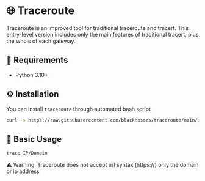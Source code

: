 # 🌐 Traceroute

Traceroute is an improved tool for traditional traceroute and tracert. This entry-level version includes only the main features of traditional tracert, plus the whois of each gateway.

## 🚨 Requirements

* Python 3.10+

## ⚙️ Installation

You can install `traceroute` through automated bash script

```sh
curl -s https://raw.githubusercontent.com/blacknesses/traceroute/main/install.sh | bash
```

## 📖 Basic Usage

```sh
trace IP/Domain
```

⚠️ Warning: Traceroute does not accept url syntax (https://) only the domain or ip address

